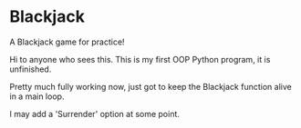 # Blackjack
A Blackjack game for practice!

Hi to anyone who sees this. This is my first OOP Python program, it is unfinished.

Pretty much fully working now, just got to keep the Blackjack function alive in a main loop.

I may add a 'Surrender' option at some point.
